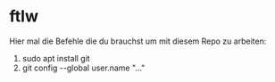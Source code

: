 # ftlw
Hier mal die Befehle die du brauchst um mit diesem Repo zu arbeiten:
1) sudo apt install git
2) git config --global user.name "..."

